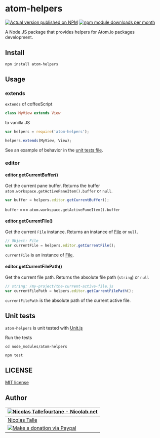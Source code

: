 # atom-helpers

[![Actual version published on NPM](https://badge.fury.io/js/atom-helpers.png)](https://www.npmjs.org/package/atom-helpers)
[![npm module downloads per month](http://img.shields.io/npm/dm/atom-helpers.svg)](https://www.npmjs.org/package/atom-helpers)

A Node.JS package that provides helpers for Atom.io packages development.


## Install

```shell
npm install atom-helpers
```


## Usage

### extends

`extends` of coffeeScript
```coffee
class MyView extends View
```

to vanilla JS
```js
var helpers = require('atom-helpers');

helpers.extends(MyView, View);
```

See an example of behavior in the [unit tests file](https://github.com/Nicolab/atom-helpers/blob/master/test/index.js#L14).


### editor

#### editor.getCurrentBuffer()

Get the current pane buffer.
Returns the buffer `atom.workspace.getActivePaneItem().buffer` or `null`.

```js
var buffer = helpers.editor.getCurrentBuffer();
```

`buffer` === `atom.workspace.getActivePaneItem().buffer`


#### editor.getCurrentFile()

Get the current `File` instance.
Returns an instance of [File](https://atom.io/docs/api/latest/File.html) or `null`.

```js
// Object: File
var currentFile = helpers.editor.getCurrentFile();
```

`currentFile` is an instance of [File](https://atom.io/docs/api/latest/File.html).


#### editor.getCurrentFilePath()

Get the current file path.
Returns the absolute file path (`string`) or `null`

```js
// string: /my-project/the-current-active-file.js
var currentFilePath = helpers.editor.getCurrentFilePath();
```

`currentFilePath` is the absolute path of the current active file.


## Unit tests

`atom-helpers` is unit tested with [Unit.js](http://unitjs.com)

Run the tests
```shell
cd node_modules/atom-helpers

npm test
```


## LICENSE

[MIT license](https://github.com/Nicolab/atom-helpers/blob/master/LICENSE)


## Author

| [![Nicolas Tallefourtane - Nicolab.net](http://www.gravatar.com/avatar/d7dd0f4769f3aa48a3ecb308f0b457fc?s=64)](http://nicolab.net) |
|---|
| [Nicolas Talle](http://nicolab.net) |
| [![Make a donation via Paypal](https://www.paypalobjects.com/en_US/i/btn/btn_donate_SM.gif)](https://www.paypal.com/cgi-bin/webscr?cmd=_s-xclick&hosted_button_id=PGRH4ZXP36GUC) |
